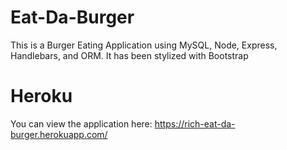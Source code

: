 # Eat-Da-Burger
This is a Burger Eating Application using MySQL, Node, Express, Handlebars, and ORM. It has been stylized with Bootstrap

# Heroku
You can view the application here: https://rich-eat-da-burger.herokuapp.com/